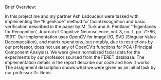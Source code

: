 Brief Overview:

In this project me and my partner Ash Ladouceur were tasked with implementing the “EigenFace” method for facial recognition and basic verification described in the paper by M. Turk and A. Pentland “‘Eigenfaces for Recognition’, Journal of Cognitive Neuroscience, vol. 3, no. 1, pp. 71-86, 1991”. Our implementation uses OpenCV for image I/O, SVD (Singular Value Decomposition), and matrix operations, but notably, due to restrictions by our professor, does not use any of OpenCV’s functions for PCA (Principal Component Analysis). We were given normalized facial data for the experiments by our professor sourced from the FERET database. The implementation details in the report describe our code and how it works. The assignment description shows what we were given as an initial task by our professor Dr. Bebis. 
